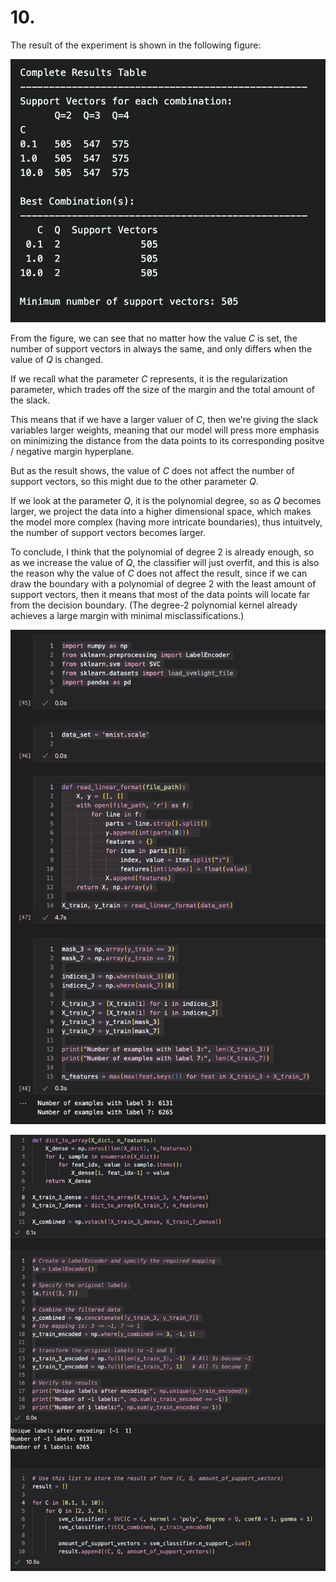 # 10. 
The result of the experiment is shown in the following figure:

![result table](./q10_result_table.jpeg)

From the figure, we can see that no matter how the value $C$ is set, the number of support vectors in always the same, and only differs when the value of $Q$ is changed.

If we recall what the parameter $C$ represents, it is the regularization parameter, which trades off the size of the margin and the total amount of the slack. 

This means that if we have a larger valuer of $C$, then we're giving the slack variables larger weights, meaning that our model will press more emphasis on minimizing the distance from the data points to its corresponding positve / negative margin hyperplane.

But as the result shows, the value of $C$ does not affect the number of support vectors, so this might due to the other parameter $Q$.

If we look at the parameter $Q$, it is the polynomial degree, so as $Q$ becomes larger, we project the data into a higher dimensional space, which makes the model more complex (having more intricate boundaries), thus intuitvely, the number of support vectors becomes larger. 

To conclude, I think that the polynomial of degree $2$ is already enough, so as we increase the value of $Q$, the classifier will just overfit, and this is also the reason why the value of $C$ does not affect the result, since if we can draw the boundary with a polynomial of degree $2$ with the least amount of support vectors, then it means that most of the data points will locate far from the decision boundary. (The degree-2 polynomial kernel already achieves a large margin with minimal misclassifications.)

![code snapshot 1](./q10_code1.jpeg)

![code snapshot 2](./q10_code2.jpeg)
